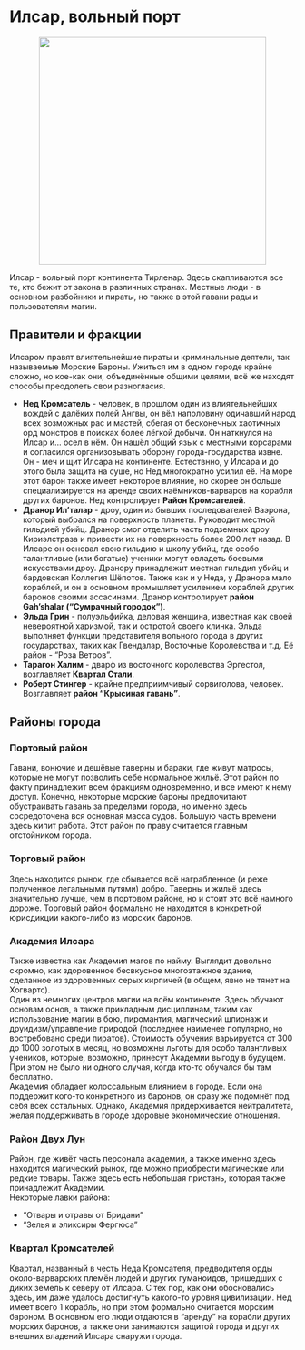 # Илсар, вольный порт
<p style="text-align: center">
  <img style="height: 400px" src="./_media/locations/ilsar.map.png"/>
</p>

Илсар - вольный порт континента Тирленар. Здесь скапливаются все те, кто бежит от закона в различных странах.
Местные люди - в основном разбойники и пираты, но также в этой гавани рады и пользователям магии.

## Правители и фракции
Илсаром правят влиятельнейшие пираты и криминальные деятели, так называемые Морские Бароны. Ужиться им в одном городе крайне сложно, но кое-как
они, объединённые общими целями, всё же находят способы преодолеть свои разногласия.
- **Нед Кромсатель** - человек, в прошлом один из влиятельнейших вождей с далёких полей Ангвы, он вёл наполовину одичавший народ всех возможных рас
и мастей, сбегая от бесконечных хаотичных орд монстров в поисках более лёгкой добычи. Он наткнулся на Илсар и… осел в нём. Он нашёл общий язык
с местными корсарами и согласился организовывать оборону города-государства извне. Он - меч и щит Илсара на континенте. Естествнно, у Илсара и
до этого была защита на суше, но Нед многократно усилил её. На море этот барон также имеет некоторое влияние, но скорее он больше специализируется
на аренде своих наёмников-варваров на корабли других баронов. Нед контролирует **Район Кромсателей**.
- **Дранор Ил’талар** - дроу, один из бывших последователей Ваэрона, который выбрался на поверхность планеты. Руководит местной гильдией
убийц. Дранор смог отделить часть подземных дроу Кириэлстраза и привести их на поверхность более 200 лет назад. В Илсаре он основал свою
гильдию и школу убийц, где особо талантливые (или богатые) ученики могут овладеть боевыми искусствами дроу. Дранору принадлежит местная гильдия
убийц и бардовская Коллегия Шёпотов. Также как и у Неда, у Дранора мало кораблей, и он в основном промышляет усилением кораблей других баронов
своими ассасинами. Дранор контролирует **район Gah’shalar (“Сумрачный городок”)**.
- **Эльда Грин** - полуэльфийка, деловая женщина, известная как своей невероятной харизмой, так и остротой своего клинка.
Эльда выполняет функции представителя вольного города в других государствах, таких как Гвендалар, Восточные Королевства и т.д. Её район -
“Роза Ветров”.
- **Тарагон Халим** - дварф из восточного королевства Эргестол, возглавляет **Квартал Стали**.
- **Роберт Стингер** - крайне предприимчивый сорвиголова, человек. Возглавляет **район “Крысиная гавань”**.

## Районы города
### Портовый район
Гавани, вонючие и дешёвые таверны и бараки, где живут матросы, которые не могут позволить себе нормальное жильё. Этот район по факту
принадлежит всем фракциям одновременно, и все имеют к нему доступ. Конечно, некоторые морские бароны предпочитают обустраивать гавань за
пределами города, но именно здесь сосредоточена вся основная масса судов. Большую часть времени здесь кипит работа. Этот район по праву
считается главным отстойником города.

### Торговый район
Здесь находится рынок, где сбывается всё награбленное (и реже полученное легальными путями) добро. Таверны и жильё здесь
значительно лучше, чем в портовом районе, но и стоит это всё намного дороже. Торговый район формально не находится в конкретной юрисдикции
какого-либо из морских баронов.

### Академия Илсара
Также известна как Академия магов по найму. Выглядит довольно скромно, как здоровенное бесвкусное многоэтажное здание, сделанное из здоровенных
серых кирпичей (в общем, явно не тянет на Хогвартс).  
Один из немногих центров магии на всём континенте. Здесь обучают основам основ, а также прикладным дисциплинам, таким как использование
магии в бою, пиромантия, магический шпионаж и друидизм/управление природой (последнее наименее популярно, но востребовано среди пиратов).
Стоимость обучения варьируется от 300 до 1000 золотых в месяц, но возможны льготы для особо талантливых учеников, которые, возможно, принесут
Академии выгоду в будущем. При этом не было ни одного случая, когда кто-то обучался бы там бесплатно.  
Академия обладает колоссальным влиянием в городе. Если она поддержит кого-то конкретного из баронов, он сразу же подомнёт под себя всех
остальных. Однако, Академия придерживается нейтралитета, желая поддерживать в городе здоровые экономические отношения.

### Район Двух Лун
Район, где живёт часть персонала академии, а также именно здесь находится магический рынок, где можно приобрести магические или
редкие товары. Также здесь есть небольшая пристань, которая также принадлежит Академии.  
Некоторые лавки района:
- “Отвары и отравы от Бридани”
- “Зелья и эликсиры Фергюса”

### Квартал Кромсателей
Квартал, названный в честь Неда Кромсателя, предводителя орды около-варварских племён людей и других гуманоидов, пришедших с диких земель к
северу от Илсара. С тех пор, как они обосновались здесь, им даже удалось достигнуть какого-то уровня цивилизации.
Нед имеет всего 1 корабль, но при этом формально считается морским бароном. В основном его люди отдаются в “аренду” на корабли других морских
баронов, а также они занимаются защитой города и других внешних владений Илсара снаружи города.
